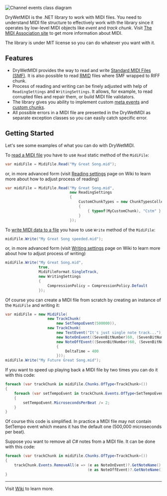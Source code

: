 ![Channel events class diagram](https://github.com/melanchall/drywetmidi/blob/develop/Images/dwm-logo.png)

DryWetMIDI is the .NET library to work with MIDI files. You need to understand MIDI file structure to effectively work with the library since it operates by low-level MIDI objects like *event* and *track chunk*. Visit [The MIDI Association site](https://www.midi.org) to get more information about MIDI.

The library is under MIT license so you can do whatever you want with it.

## Features

* DryWetMIDI provides the way to read and write [Standard MIDI Files (SMF)](https://www.midi.org/specifications/category/smf-specifications). It is also possible to read [RMID](https://www.loc.gov/preservation/digital/formats/fdd/fdd000120.shtml) files where SMF wrapped to RIFF chunk.
* Process of reading and writing can be finely adjusted with help of ```ReadingSettings``` and ```WritingSettings```. It allows, for example, to read corrupted files and repair them, or build MIDI file validators.
* The library gives you ability to implement custom [meta events](https://github.com/melanchall/drywetmidi/wiki/Custom-meta-events) and [custom chunks](https://github.com/melanchall/drywetmidi/wiki/Custom-chunks).
* All possible errors in a MIDI file are presented in the DryWetMIDI as separate exception classes so you can easily catch specific error.

## Getting Started

Let's see some examples of what you can do with DryWetMIDI.

To [read a MIDI file](https://github.com/melanchall/drymidi/wiki/Reading-a-MIDI-file) you have to use ```Read``` static method of the ```MidiFile```:

```csharp
var midiFile = MidiFile.Read("My Great Song.mid");
```

or, in more advanced form (visit [Reading settings](https://github.com/melanchall/drywetmidi/wiki/Reading-settings) page on Wiki to learn more about how to adjust process of reading)

```csharp
var midiFile = MidiFile.Read("My Great Song.mid",
                             new ReadingSettings
                             {
                                 CustomChunkTypes = new ChunkTypesCollection
                                 {
                                     { typeof(MyCustomChunk), "Cstm" }
                                 }
                             });
```

To [write MIDI data to a file](https://github.com/melanchall/drymidi/wiki/Writing-a-MIDI-file) you have to use ```Write``` method of the ```MidiFile```:

```csharp
midiFile.Write("My Great Song speeded.mid");
```

or, in more advanced form (visit [Writing settings](https://github.com/melanchall/drywetmidi/wiki/Writing-settings) page on Wiki to learn more about how to adjust process of writing)

```csharp
midiFile.Write("My Great Song.mid",
               true,
               MidiFileFormat.SingleTrack,
               new WritingSettings
               {
                   CompressionPolicy = CompressionPolicy.Default
               });
```

Of course you can create a MIDI file from scratch by creating an instance of the ```MidiFile``` and writing it:

```csharp
var midiFile = new MidiFile(
                   new TrackChunk(
                       new SetTempoEvent(500000)),
                   new TrackChunk(
                       new TextEvent("It's just single note track..."),
                       new NoteOnEvent((SevenBitNumber)60, (SevenBitNumber)45),
                       new NoteOffEvent((SevenBitNumber)60, (SevenBitNumber)0)
                       {
                           DeltaTime = 400
                       }));
midiFile.Write("My Future Great Song.mid");
```

If you want to speed up playing back a MIDI file by two times you can do it with this code:

```csharp                   
foreach (var trackChunk in midiFile.Chunks.OfType<TrackChunk>())
{
    foreach (var setTempoEvent in trackChunk.Events.OfType<SetTempoEvent>())
    {
        setTempoEvent.MicrosecondsPerBeat /= 2;
    }
}
```

Of course this code is simplified. In practice a MIDI file may not contain SetTempo event which means it has the default one (500,000 microseconds per beat).

Suppose you want to remove all *C#* notes from a MIDI file. It can be done with this code:

```csharp
foreach (var trackChunk in midiFile.Chunks.OfType<TrackChunk>())
{
    trackChunk.Events.RemoveAll(e => (e as NoteOnEvent)?.GetNoteName() == NoteName.CSharp ||
                                     (e as NoteOffEvent)?.GetNoteName() == NoteName.CSharp);
}
```
------------------
Visit [Wiki](https://github.com/melanchall/drymidi/wiki) to learn more.
